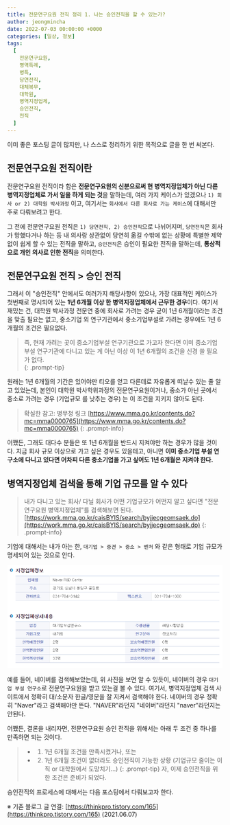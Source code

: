 ```yaml
---
title: 전문연구요원 전직 정리 1. 나는 승인전직을 할 수 있는가?
author: jeongmincha
date: 2022-07-03 00:00:00 +0000
categories: [일상, 정보]
tags:
  [
    전문연구요원,
    병역특례,
    병특,
    당연전직,
    대체복무,
    대학원,
    병역지정업체,
    승인전직,
    전직
  ]
---
```


이미 좋은 포스팅 글이 많지만, 나 스스로 정리하기 위한 목적으로 글을 한 번 써본다.  

## 전문연구요원 전직이란  

전문연구요원 전직이라 함은 **전문연구요원의 신분으로써 현 병역지정업체가 아닌 다른 병역지정업체로 가서 일을 하게 되는 것**을 말하는데, 여러 가지 케이스가 있겠으나 `1) 회사 or 2) 대학원 박사과정` 이고, 여기서는 `회사에서 다른 회사로 가는 케이스`에 대해서만 주로 다뤄보려고 한다.  

그 전에 전문연구요원 전직은 `1) 당연전직, 2) 승인전직`으로 나뉘어지며, `당연전직`은 회사가 망했다거나 하는 등 내 의사랑 상관없이 당연히 옮길 수밖에 없는 상황에 특별한 제약없이 쉽게 할 수 있는 전직을 말하고, `승인전직`은 승인이 필요한 전직을 말하는데, **통상적으로 개인 의사로 인한 전직**을 의미한다.  

## 전문연구요원 전직 > 승인 전직

그래서 이 "승인전직" 안에서도 여러가지 해당사항이 있으나, 가장 대표적인 케이스가 첫번째로 명시되어 있는 **1년 6개월 이상 한 병역지정업체에서 근무한 경우**이다. 여기서 재밌는 건, 대학원 박사과정 전문연 중에 회사로 가려는 경우 굳이 1년 6개월이라는 조건을 맞출 필요는 없고, 중소기업 외 연구기관에서 중소기업부설로 가려는 경우에도 1년 6개월의 조건은 필요없다.  
> 즉, 현재 가려는 곳이 중소기업부설 연구기관으로 가고자 한다면 이미 중소기업 부설 연구기관에 다니고 있는 게 아닌 이상 이 1년 6개월의 조건을 신경 쓸 필요가 없다.  
{: .prompt-tip}

원래는 1년 6개월의 기간은 있어야만 티오를 얻고 다른데로 자유롭게 떠날수 있는 줄 알고 있었는데, 본인이 대학원 박사학위과정의 전문연구요원이거나, 중소가 아닌 곳에서 중소로 가려는 경우 (기업규모 를 낮추는 경우) 는 이 조건을 지키지 않아도 된다.  
> 확실한 참고: 병무청 링크 [https://www.mma.go.kr/contents.do?mc=mma0000765](https://www.mma.go.kr/contents.do?mc=mma0000765)
{: .prompt-info}

어쨌든, 그래도 대다수 분들은 또 1년 6개월을 반드시 지켜야만 하는 경우가 많을 것이다. 지금 회사 규모 이상으로 가고 싶은 경우도 있을테고, 아니면 **이미 중소기업 부설 연구소에 다니고 있다면 어차피 다른 중소기업을 가고 싶어도 1년 6개월은 지켜야 한다.**  

## 병역지정업체 검색을 통해 기업 규모를 알 수 있다

> 내가 다니고 있는 회사/ 다닐 회사가 어떤 기업규모가 어떤지 알고 싶다면 "전문연구요원 병역지정업체"를 검색해보면 된다. [https://work.mma.go.kr/caisBYIS/search/byjjecgeomsaek.do](https://work.mma.go.kr/caisBYIS/search/byjjecgeomsaek.do)
{: .prompt-info}

기업에 대해서는 내가 아는 한, `대기업 > 중견 > 중소 > 벤처` 와 같은 형태로 기업 규모가 명세되어 있는 것으로 안다.

![Img](/resources/posts/00005-1.png)

예를 들어, 네이버를 검색해보았는데, 위 사진을 보면 알 수 있듯이, 네이버의 경우 `대기업 부설 연구소`로 전문연구요원을 받고 있는걸 볼 수 있다. 여기서, 병역지정업체 검색 사이트에서 정확히 대/소문자 한글/영문을 잘 지켜서 검색해야 한다. 네이버의 경우 정확히 "Naver"라고 검색해야만 뜬다. "NAVER"라던지 "네이버"라던지 "naver"라던지는 안된다.  

어쨌든, 결론을 내리자면, 전문연구요원 승인 전직을 위해서는 아래 두 조건 중 하나를 만족하면 되는 것이다.  
>
> - 1) 1년 6개월 조건을 만족시켰거나, 또는
> - 2) 1년 6개월 조건이 없더라도 승인전직이 가능한 상황 (기업규모 줄이는 이직 or 대학원에서 도망치기...)
{: .prompt-tip}
자, 이제 승인전직을 위한 조건은 준비가 되었다.  

승인전직의 프로세스에 대해서는 다음 포스팅에서 다뤄보고자 한다.

※ 기존 블로그 글 연결: [https://thinkpro.tistory.com/165](https://thinkpro.tistory.com/165) (2021.06.07)  
